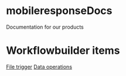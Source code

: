# mobileresponseDocs
Documentation for our products

# Workflowbuilder items
[File trigger](Filetrigger.md) 
[Data operations](Dataoperations.md) 
